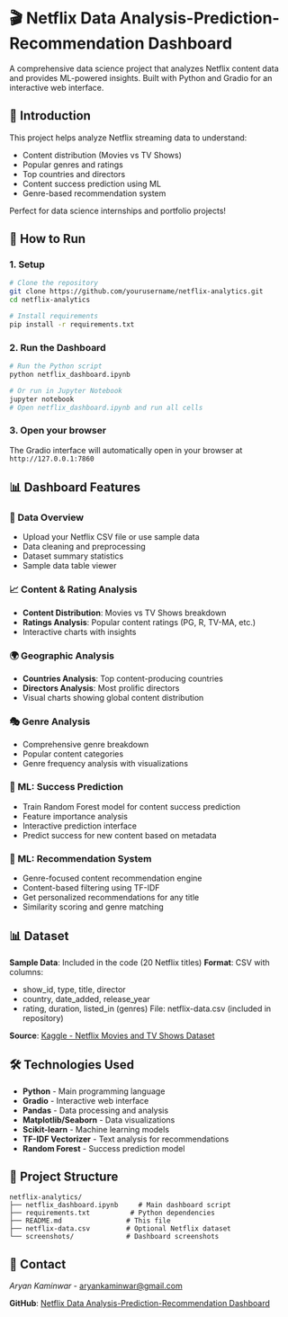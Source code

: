 # 🎬 Netflix Data Analysis-Prediction-Recommendation Dashboard
A comprehensive data science project that analyzes Netflix content data and provides ML-powered insights. Built with Python and Gradio for an interactive web interface.

## 📖 Introduction
This project helps analyze Netflix streaming data to understand:
- Content distribution (Movies vs TV Shows)
- Popular genres and ratings
- Top countries and directors
- Content success prediction using ML
- Genre-based recommendation system

Perfect for data science internships and portfolio projects!

## 🚀 How to Run
### 1. Setup
```bash
# Clone the repository
git clone https://github.com/yourusername/netflix-analytics.git
cd netflix-analytics

# Install requirements
pip install -r requirements.txt
```

### 2. Run the Dashboard
```bash
# Run the Python script
python netflix_dashboard.ipynb

# Or run in Jupyter Notebook
jupyter notebook
# Open netflix_dashboard.ipynb and run all cells
```

### 3. Open your browser
The Gradio interface will automatically open in your browser at `http://127.0.0.1:7860`

## 📊 Dashboard Features
### 📁 Data Overview
- Upload your Netflix CSV file or use sample data
- Data cleaning and preprocessing
- Dataset summary statistics
- Sample data table viewer

### 📈 Content & Rating Analysis
- **Content Distribution**: Movies vs TV Shows breakdown
- **Ratings Analysis**: Popular content ratings (PG, R, TV-MA, etc.)
- Interactive charts with insights

### 🌍 Geographic Analysis
- **Countries Analysis**: Top content-producing countries
- **Directors Analysis**: Most prolific directors
- Visual charts showing global content distribution

### 🎭 Genre Analysis
- Comprehensive genre breakdown
- Popular content categories
- Genre frequency analysis with visualizations

### 🤖 ML: Success Prediction
- Train Random Forest model for content success prediction
- Feature importance analysis
- Interactive prediction interface
- Predict success for new content based on metadata

### 🎯 ML: Recommendation System
- Genre-focused content recommendation engine
- Content-based filtering using TF-IDF
- Get personalized recommendations for any title
- Similarity scoring and genre matching

## 📊 Dataset
**Sample Data**: Included in the code (20 Netflix titles)
**Format**: CSV with columns:
- show_id, type, title, director
- country, date_added, release_year
- rating, duration, listed_in (genres)
File: netflix-data.csv (included in repository)

**Source**: [Kaggle - Netflix Movies and TV Shows Dataset](https://www.kaggle.com/datasets/shivamb/netflix-shows)

## 🛠️ Technologies Used
- **Python** - Main programming language
- **Gradio** - Interactive web interface
- **Pandas** - Data processing and analysis
- **Matplotlib/Seaborn** - Data visualizations
- **Scikit-learn** - Machine learning models
- **TF-IDF Vectorizer** - Text analysis for recommendations
- **Random Forest** - Success prediction model

## 📁 Project Structure
```
netflix-analytics/
├── netflix_dashboard.ipynb     # Main dashboard script
├── requirements.txt          # Python dependencies
├── README.md                # This file
├── netflix-data.csv         # Optional Netflix dataset
└── screenshots/             # Dashboard screenshots
```

## 📧 Contact
*Aryan Kaminwar* - aryankaminwar@gmail.com

**GitHub**: [ Netflix Data Analysis-Prediction-Recommendation Dashboard](https://github.com/ARI-create193/Netflix-data-Analysis-Prediction-Recommendation-Dashboard)
